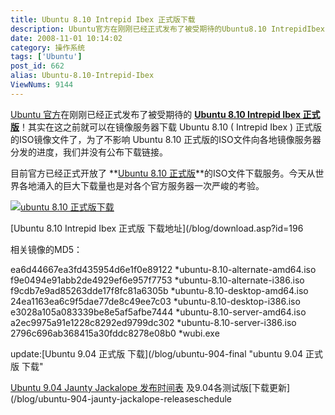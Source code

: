```yaml
---
title: Ubuntu 8.10 Intrepid Ibex 正式版下载
description: Ubuntu官方在刚刚已经正式发布了被受期待的Ubuntu8.10 IntrepidIbex 正式版！其实在这之前就可以在镜像服务器下载Ubuntu8.10(IntrepidIbex)正式版的ISO镜像文件了，为了不影响Ubuntu8.10正式版的ISO文件向各地镜像服务器分发的进度，我们并没有公布下载链接。目前官方已经正式开放了Ubuntu8.10正式版 的ISO文件下载服务。今天从世界各地涌入的巨大下载量也是对各个官方服务器一次严峻的考验。
date: 2008-11-01 10:14:02
category: 操作系统
tags: ['Ubuntu']
post_id: 662
alias: Ubuntu-8.10-Intrepid-Ibex
ViewNums: 9144
---
```


[Ubuntu 官方](http://www.ubuntu.com)在刚刚已经正式发布了被受期待的 **[Ubuntu 8.10 Intrepid Ibex 正式版](/blog/ubuntu-810-intrepid-ibex)**！其实在这之前就可以在镜像服务器下载 Ubuntu 8.10 ( Intrepid Ibex ) 正式版的ISO镜像文件了，为了不影响 Ubuntu 8.10 正式版的ISO文件向各地镜像服务器分发的进度，我们并没有公布下载链接。

目前官方已经正式开放了 **[Ubuntu 8.10 正式版](/blog/ubuntu-810-intrepid-ibex)**的ISO文件下载服务。今天从世界各地涌入的巨大下载量也是对各个官方服务器一次严峻的考验。

[![ubuntu 8.10 正式版下载](http://i3.6.cn/cvbnm/11/60/9b/a8f7006d6e2d56fb1a6d503468062a8d.jpg)](/blog/ubuntu-810-intrepid-ibex)

[Ubuntu 8.10 Intrepid Ibex 正式版 下载地址](/blog/download.asp?id=196

相关镜像的MD5：

ea6d44667ea3fd435954d6e1f0e89122 *ubuntu-8.10-alternate-amd64.iso
f9e0494e91abb2de4929ef6e957f7753 *ubuntu-8.10-alternate-i386.iso
f9cdb7e9ad85263dde17f8fc81a6305b *ubuntu-8.10-desktop-amd64.iso
24ea1163ea6c9f5dae77de8c49ee7c03 *ubuntu-8.10-desktop-i386.iso
e3028a105a083339be8e5af5afbe7444 *ubuntu-8.10-server-amd64.iso
a2ec9975a91e1228c8292ed9799dc302 *ubuntu-8.10-server-i386.iso
2796c696ab368415a30fddc8278e08b0 *wubi.exe

update:[Ubuntu 9.04 正式版 下载](/blog/ubuntu-904-final "ubuntu 9.04 正式版 下载"

[Ubuntu 9.04 Jaunty Jackalope 发布时间表](/blog/ubuntu-904-jaunty-jackalope-releaseschedulehtml "ubuntu 904 jaunty jackalope 发布时间表") 及9.04各测试版[下载更新](/blog/ubuntu-904-jaunty-jackalope-releaseschedule

